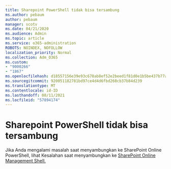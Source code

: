 ```yaml
---
title: Sharepoint PowerShell tidak bisa tersambung
ms.author: pebaum
author: pebaum
manager: scotv
ms.date: 04/21/2020
ms.audience: Admin
ms.topic: article
ms.service: o365-administration
ROBOTS: NOINDEX, NOFOLLOW
localization_priority: Normal
ms.collection: Adm_O365
ms.custom:
- "9000266"
- "1867"
ms.openlocfilehash: d18557156e39e93c678ab8ef52e2beed1f81d0e1b5be437b77a3fdca34f3d353
ms.sourcegitcommit: 920051182781bd97ce4d4d6fbd268cb37b84d239
ms.translationtype: MT
ms.contentlocale: id-ID
ms.lasthandoff: 08/11/2021
ms.locfileid: "57894174"
---
```

# <a name="sharepoint-powershell-unable-to-connect"></a>Sharepoint PowerShell tidak bisa tersambung

Jika Anda mengalami masalah saat menyambungkan ke SharePoint Online PowerShell, lihat Kesalahan saat menyambungkan ke [SharePoint Online Management Shell.](https://docs.microsoft.com/sharepoint/troubleshoot/administration/errors-connecting-to-management-shell)